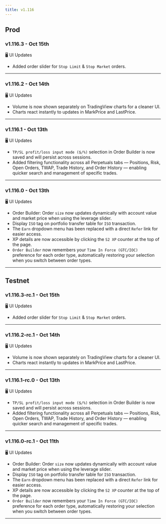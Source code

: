 ```yaml
---
title: v1.116
---
```

## Prod
### v1.116.3 - Oct 15th
🖥️ UI Updates
*  Added order slider for `Stop Limit` & `Stop Market` orders.
---
### v1.116.2 - Oct 14th
🖥️ UI Updates
*  Volume is now shown separately on TradingView charts for a cleaner UI.
*  Charts react instantly to updates in MarkPrice and LastPrice.
---
### v1.116.1 - Oct 13th
🖥️ UI Updates
*  `TP/SL profit/loss input mode ($/%)` selection in Order Builder is now saved and will persist across sessions.
*  Added filtering functionality across all Perpetuals tabs — Positions, Risk, Open Orders, TWAP, Trade History, and Order History — enabling quicker search and management of specific trades.
---
### v1.116.0 - Oct 13th
🖥️ UI Updates
* Order Builder: Order `size` now updates dynamically with account value and market price when using the leverage slider.
* Display `ISO` tag on portfolio transfer table for `ISO` transaction.
* The `Earn` dropdown menu has been replaced with a direct `Refer` link for easier access.
* XP details are now accessible by clicking the `S2 XP` counter at the top of the page.
* `Order Builder` now remembers your `Time In Force (GTC/IOC)` preference for each order type, automatically restoring your selection when you switch between order types. 
---


## Testnet
### v1.116.3-rc.1 - Oct 15th
🖥️ UI Updates
*  Added order slider for `Stop Limit` & `Stop Market` orders.
---
### v1.116.2-rc.1 - Oct 14th
🖥️ UI Updates
*  Volume is now shown separately on TradingView charts for a cleaner UI.
*  Charts react instantly to updates in MarkPrice and LastPrice.
---
### v1.116.1-rc.0 - Oct 13th
🖥️ UI Updates
*  `TP/SL profit/loss input mode ($/%)` selection in Order Builder is now saved and will persist across sessions.
*  Added filtering functionality across all Perpetuals tabs — Positions, Risk, Open Orders, TWAP, Trade History, and Order History — enabling quicker search and management of specific trades.
---
### v1.116.0-rc.1 - Oct 11th
🖥️ UI Updates
* Order Builder: Order `size` now updates dynamically with account value and market price when using the leverage slider.
* Display `ISO` tag on portfolio transfer table for `ISO` transaction.
* The `Earn` dropdown menu has been replaced with a direct `Refer` link for easier access.
* XP details are now accessible by clicking the `S2 XP` counter at the top of the page.
* `Order Builder` now remembers your `Time In Force (GTC/IOC)` preference for each order type, automatically restoring your selection when you switch between order types. 
---


